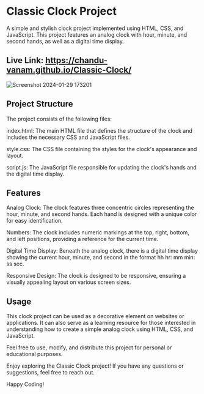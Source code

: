 # Classic Clock Project
A simple and stylish clock project implemented using HTML, CSS, and JavaScript. This project features an analog clock with hour, minute, and second hands, as well as a digital time display.
## Live Link: https://chandu-vanam.github.io/Classic-Clock/
![Screenshot 2024-01-29 173201](https://github.com/Chandu-Vanam/Classic-Clock/assets/106000035/68cea6c6-d4df-43ba-929d-9a3a86867bf3)

## Project Structure
The project consists of the following files:

index.html: The main HTML file that defines the structure of the clock and includes the necessary CSS and JavaScript files.

style.css: The CSS file containing the styles for the clock's appearance and layout.

script.js: The JavaScript file responsible for updating the clock's hands and the digital time display.

## Features
Analog Clock: The clock features three concentric circles representing the hour, minute, and second hands. Each hand is designed with a unique color for easy identification.

Numbers: The clock includes numeric markings at the top, right, bottom, and left positions, providing a reference for the current time.

Digital Time Display: Beneath the analog clock, there is a digital time display showing the current hour, minute, and second in the format hh hr: mm min: ss sec.

Responsive Design: The clock is designed to be responsive, ensuring a visually appealing layout on various screen sizes.

## Usage
This clock project can be used as a decorative element on websites or applications. It can also serve as a learning resource for those interested in understanding how to create a simple analog clock using HTML, CSS, and JavaScript.



Feel free to use, modify, and distribute this project for personal or educational purposes.

Enjoy exploring the Classic Clock project! If you have any questions or suggestions, feel free to reach out.

Happy Coding!
